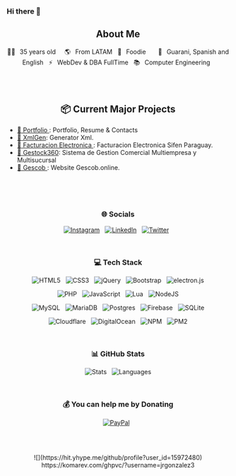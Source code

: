 ### Hi there 👋
 
<!--
**jrgonzalez3/jrgonzalez3** is a ✨ _special_ ✨ repository because its `README.md` (this file) appears on your GitHub profile.

Here are some ideas to get you started:

- 🔭 I’m currently working on ...
- 🌱 I’m currently learning ...
- 👯 I’m looking to collaborate on ...
- 🤔 I’m looking for help with ...
- 💬 Ask me about ...
- 📫 How to reach me: ...
- 😄 Pronouns: ...
- ⚡ Fun fact: ...
-->


<!-- ![banner]()  -->

<h2 align="center">  About Me </h2>
<p align="center">
👰🏻⠀35 years old &nbsp;  &nbsp; 🌎⠀From LATAM &nbsp; 🍕⠀Foodie &nbsp;  &nbsp;  &nbsp; 💬⠀Guarani, Spanish and English &nbsp; ⚡⠀WebDev & DBA FullTime &nbsp; 📚⠀Computer Engineering &nbsp; 
</p>



<br><br>

<h2 align="center"> 📦 Current Major Projects </h2>
<ul>
    <li><a href="https://github.com/jrgonzalez3/jrgonzalez3.github.io">🎫 Portfolio </a>: Portfolio, Resume & Contacts </li>
    <li><a href="https://github.com/jrgonzalez3/facturacionelectronicapy-xmlgen">🎫 XmlGen</a>: Generator Xml.</li>
    <li><a href="https://github.com/jrgonzalez3/facturacionElectronica">🎫 Facturacion Electronica </a>:  Facturacion Electronica Sifen Paraguay.</li>
    <li><a href="https://github.com/jrgonzalez3/gestock360-xmlgen">🎫 Gestock360</a>: Sistema de Gestion Comercial Multiempresa y Multisucursal</li>
    <li><a href="https://github.com/jrgonzalez3/gescob_landing">🎫 Gescob </a>: Website Gescob.online.</li>
  
</ul>

<br><br><br>

<h3 align="center"> 🌐 Socials </h3>
<p align="center">
    <!-- <a target="_blank" href="https://gescob.online"><img alt="Gescob" src="https://img.shields.io/badge/Discord-%237289DA.svg?logo=discord&logoColor=white"/></a> &nbsp; -->
    <a target="_blank" href="https://instagram.com/jrgonzalez3"><img alt="Instagram" src="https://img.shields.io/badge/Instagram-%23E4405F.svg?logo=Instagram&logoColor=white"/></a> &nbsp; 
    <a href="https://www.linkedin.com/in/justoramon/" rel="nofollow"><img alt="LinkedIn" title="Perfil Profesional" src="https://camo.githubusercontent.com/a151dcd3cd0add73ee4446f97775fe47a7683056a5e5e39e14725bc895b91543/68747470733a2f2f736869656c64732e696f2f62616467652f2d4c494e4b4544494e2d3030373742352e7376673f267374796c653d666f722d7468652d6261646765266c6f676f3d6c696e6b6564696e266c6f676f436f6c6f723d7768697465" data-canonical-src="https://shields.io/badge/-LINKEDIN-0077B5.svg?&amp;style=for-the-badge&amp;logo=linkedin&amp;logoColor=white" style="max-width: 100%;"></a> &nbsp; 
     <a target="_blank" href="https://twitter.com/ciberexitosos"><img alt="Twitter" src="https://img.shields.io/badge/Twitter-%231DA1F2.svg?logo=Twitter&logoColor=white"/></a> &nbsp;
</p>

<br>

<h3 align="center"> 💻 Tech Stack </h3>
<p align="center">
    <img alt="HTML5" src="https://img.shields.io/badge/html5-%23E34F26.svg?style=flat&logo=html5&logoColor=white"/> &nbsp;
    <img alt="CSS3" src="https://img.shields.io/badge/css3-%231572B6.svg?style=flat&logo=css3&logoColor=white"/> &nbsp;
    <img alt="jQuery" src="https://img.shields.io/badge/jquery-%230769AD.svg?style=flat&logo=jquery&logoColor=white"/> &nbsp;
    <img alt="Bootstrap" src="https://img.shields.io/badge/bootstrap-%23563D7C.svg?style=flat&logo=bootstrap&logoColor=white"/> &nbsp;
    <img alt="electron.js" src="https://img.shields.io/badge/electron-191970?style=flat&logo=Electron&logoColor=white"/>
</p>
<p align="center">
    <img alt="PHP" src="https://img.shields.io/badge/php-%23777BB4.svg?style=flat&logo=php&logoColor=white"/> &nbsp;
    <img alt="JavaScript" src="https://img.shields.io/badge/javascript-%23323330.svg?style=flat&logo=javascript&logoColor=%23F7DF1E"/> &nbsp;
    <img alt="Lua" src="https://img.shields.io/badge/lua-%232C2D72.svg?style=flat&logo=lua&logoColor=white"/> &nbsp;
    <img alt="NodeJS" src="https://img.shields.io/badge/node.js-6DA55F?style=flat&logo=node.js&logoColor=white"/>
</p>
<p align="center">
    <img alt="MySQL" src="https://img.shields.io/badge/MySQL-%2300f.svg?style=flat&logo=mysql&logoColor=white"/> &nbsp;
    <img alt="MariaDB" src="https://img.shields.io/badge/MariaDB-003545?style=flat&logo=mariadb&logoColor=white"/> &nbsp;
    <img alt="Postgres" src="https://img.shields.io/badge/PostgreSQL-%23316192.svg?style=flat&logo=postgresql&logoColor=white"/> &nbsp;
    <img alt="Firebase" src="https://img.shields.io/badge/Firebase-%23039BE5.svg?style=flat&logo=firebase"/> &nbsp;
    <img alt="SQLite" src="https://img.shields.io/badge/SQLite-%2307405e.svg?style=flat&logo=sqlite&logoColor=white"/>
</p>
<p align="center">
    <img alt="Cloudflare" src="https://img.shields.io/badge/Cloudflare-F38020?style=flat&logo=Cloudflare&logoColor=white"/> &nbsp;
    <img alt="DigitalOcean" src="https://img.shields.io/badge/DigitalOcean-%230167ff.svg?style=flat&logo=digitalOcean&logoColor=white"/> &nbsp;
   <img alt="NPM" src="https://img.shields.io/badge/NPM-%23000000.svg?style=flat&logo=npm&logoColor=white"/> &nbsp;
    <img alt="PM2" src="https://img.shields.io/badge/PM2-%2336117e.svg?style=flat&logo=PM2&logoColor=white"/>
</p>

<br>

<h3 align="center"> 📊 GitHub Stats </h3>
<p align="center">
    <img alt="Stats" src="https://github-readme-stats.vercel.app/api?username=jrgonzalez3&theme=midnight-purple&hide_border=true&include_all_commits=false&count_private=true"/> &nbsp;
    <img alt="Languages" src="https://github-readme-stats.vercel.app/api/top-langs/?username=jrgonzalez3&theme=midnight-purple&hide_border=true&include_all_commits=false&count_private=true&layout=compact"/>
</p>

<br>

<h3 align="center"> 💰 You can help me by Donating </h3>
<p align="center">
    <a target="_blank" href="https://paypal.me/intercambiopaypal1"><img alt="PayPal" src="https://img.shields.io/badge/PayPal-00457C?style=flat&logo=paypal&logoColor=white"/></a> &nbsp;
</p>
<br>
<br>

<p align="center">
  ![](https://hit.yhype.me/github/profile?user_id=15972480)
 https://komarev.com/ghpvc/?username=jrgonzalez3
</p>

<br><br>
